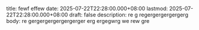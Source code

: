 title: fewf effew
date: 2025-07-22T22:28:00.000+08:00
lastmod: 2025-07-22T22:28:00.000+08:00
draft: false
description: re g regergergergergerg
body: re gergergergergergerger erg ergegwrg we rew gre
